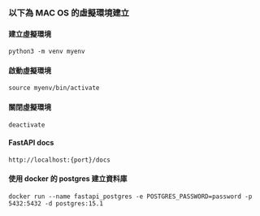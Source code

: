 ### 以下為 MAC OS 的虛擬環境建立

#### 建立虛擬環境

```
python3 -m venv myenv
```
#### 啟動虛擬環境
```
source myenv/bin/activate 
```
#### 關閉虛擬環境
```
deactivate
```
#### FastAPI docs
```
http://localhost:{port}/docs 
```

#### 使用 docker 的 postgres 建立資料庫

```
docker run --name fastapi_postgres -e POSTGRES_PASSWORD=password -p 5432:5432 -d postgres:15.1 
```